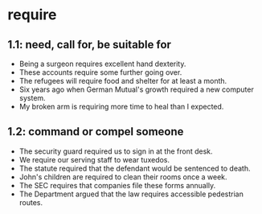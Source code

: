 # require
## 1.1: need, call for, be suitable for

  *  Being a surgeon requires excellent hand dexterity.
  *  These accounts require some further going over.
  *  The refugees will require food and shelter for at least a month.
  *  Six years ago when German Mutual's growth required a new computer system.
  *  My broken arm is requiring more time to heal than I expected.

## 1.2: command or compel someone

  *  The security guard required us to sign in at the front desk.
  *  We require our serving staff to wear tuxedos.
  *  The statute required that the defendant would be sentenced to death.
  *  John's children are required to clean their rooms once a week.
  *  The SEC requires that companies file these forms annually.
  *  The Department argued that the law requires accessible pedestrian routes.
